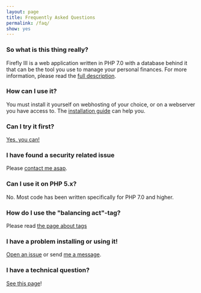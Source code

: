 ```yaml
---
layout: page
title: Frequently Asked Questions
permalink: /faq/
show: yes
---
```


### So what is this thing really?

Firefly III is a web application written in PHP 7.0 with a database behind it that can be the tool you use to manage your personal finances. For more information, please read the [full description](/description/).

### How can I use it?

You must install it yourself on webhosting of your choice, or on a webserver you have access to. The [installation guide](/installation-guide/) can help you.

### Can I try it first?

[Yes, you can!](https://firefly-iii.nder.be/)

### I have found a security related issue

Please [contact me asap](/reporting-bugs-and-security-issues/).

### Can I use it on PHP 5.x?

No. Most code has been written specifically for PHP 7.0 and higher.

### How do I use the "balancing act"-tag?

Please read [the page about tags](/tags/)

### I have a problem installing or using it!

[Open an issue](https://github.com/firefly-iii/firefly-iii/issues) or send [me a message](mailto:thegrumpydictator@gmail.com).

### I have a technical question?

[See this page](/installation-guide-faq/)!